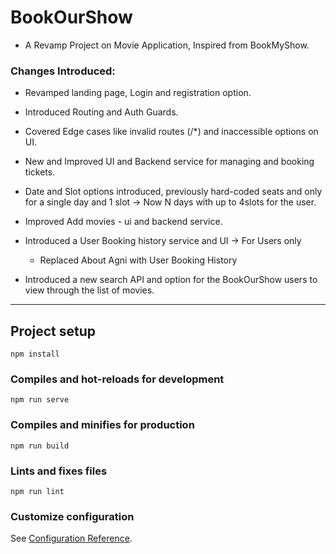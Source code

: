 # BookOurShow

* A Revamp Project on Movie Application, Inspired from BookMyShow.

### Changes Introduced:
* Revamped landing page, Login and registration option.
* Introduced Routing and Auth Guards.
* Covered Edge cases like invalid routes  (/*) and inaccessible options on UI.
* New and Improved UI and Backend service for managing and booking tickets.
* Date and Slot options introduced, previously hard-coded seats and only for a single day and 1 slot -> Now N days with up to 4slots for the user.
* Improved Add movies - ui and backend service.

* Introduced a User Booking history service and UI -> For Users only 
    * Replaced About Agni with User Booking History
* Introduced a new search API and option for the BookOurShow users to view through the list of movies.

---

## Project setup
```
npm install
```

### Compiles and hot-reloads for development
```
npm run serve
```

### Compiles and minifies for production
```
npm run build
```

### Lints and fixes files
```
npm run lint
```

### Customize configuration
See [Configuration Reference](https://cli.vuejs.org/config/).
